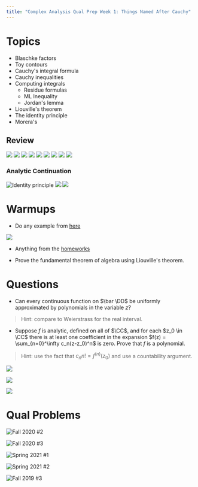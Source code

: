 ```yaml
---
title: "Complex Analysis Qual Prep Week 1: Things Named After Cauchy"
---
```


# Topics

- Blaschke factors
- Toy contours
- Cauchy's integral formula
- Cauchy inequalities
-   Computing integrals
	-   Residue formulas
	-   ML Inequality
	-  Jordan's lemma
-   Liouville's theorem
-   The identity principle
-   Morera's

## Review

![](../../attachments/Pasted%20image%2020210527173814.png)
![](../../attachments/Pasted%20image%2020210527175202.png)
![](../../attachments/Pasted%20image%2020210527175221.png)
![](../../attachments/Pasted%20image%2020210527175306.png)
![](../../attachments/Pasted%20image%2020210527175341.png)
![](../../attachments/Pasted%20image%2020210527175355.png)
![](../../attachments/Pasted%20image%2020210527175413.png)
![](../../attachments/Pasted%20image%2020210527175424.png)
![](../../attachments/Pasted%20image%2020210527175435.png)

### Analytic Continuation

![Identity principle](../../attachments/Pasted%20image%2020210527175624.png)
![](../../attachments/Pasted%20image%2020210527175651.png)
![](../../attachments/Pasted%20image%2020210527175701.png)

# Warmups

- Do any example from [here](http://home.iitk.ac.in/~psraj/mth102/lecture_notes/comp8.pdf)

![](../../attachments/Pasted%20image%2020210527174041.png)

- Anything from the [homeworks](https://www.notion.so/Complex-Analysis-3ca8032a73fc4366836a9f5085f5e601)

- Prove the fundamental theorem of algebra using Liouville's theorem.

# Questions

- Can every continuous function on $\bar \DD$ be uniformly approximated by polynomials in the variable $z$?

> Hint: compare to Weierstrass for the real interval.

- Suppose $f$ is analytic, defined on all of $\CC$, and for each $z_0 \in \CC$ there is at least one coefficient in the expansion $f(z) = \sum_{n=0}^\infty c_n(z-z_0)^n$ is zero.
Prove that $f$ is a polynomial.

> Hint: use the fact that $c_n n! = f^{(n)}(z_0)$ and use a countability argument.

![](../../attachments/Pasted%20image%2020210527172954.png)

![](../../attachments/Pasted%20image%2020210527173005.png)

![](../../attachments/Pasted%20image%2020210527173030.png)

# Qual Problems

![Fall 2020 #2](../../attachments/Pasted%20image%2020210527173251.png)

![Fall 2020 #3](../../attachments/Pasted%20image%2020210527173330.png)

![Spring 2021 #1](../../attachments/Pasted%20image%2020210527173157.png)

![Spring 2021 #2](../../attachments/Pasted%20image%2020210527173111.png)

![Fall 2019 #3](../../attachments/Pasted%20image%2020210527173427.png)